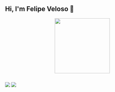 
## Hi, I'm Felipe Veloso 👋

<div align="center">
  <a href="https://github.com/velosofelipe64">
  <img height="180em" src="https://github-readme-stats.vercel.app/api?username=velosofelipe64&show_icons=true&theme=buefy&include_all_commits=true&count_private=true"/>
</div>
  
  ##
  
  <div> 
  <a href = "mailto:renauxfelipe64@gmail.com"><img src="https://img.shields.io/badge/-Gmail-%23333?style=for-the-badge&logo=gmail&logoColor=white" target="_blank"></a>
  <a href="https://www.linkedin.com/in/felipe-veloso-11b674185/" target="_blank"><img src="https://img.shields.io/badge/-LinkedIn-%230077B5?style=for-the-badge&logo=linkedin&logoColor=white" target="_blank"></a> 

</div>
